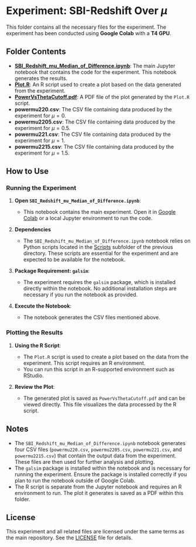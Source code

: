 # Experiment: SBI-Redshift Over $\mu$

This folder contains all the necessary files for the experiment. The experiment has been conducted using **Google Colab** with a **T4 GPU**.

## Folder Contents

- **[SBI_Redshift_mu_Median_of_Difference.ipynb](https://github.com/anirbanc96/ECMMD-CondTwoSamp/blob/main/Simulation%20Based%20Inference/SBI-Redshift/Experiment%201/SBI_Redshift_mu_Median_of_Difference.ipynb)**: The main Jupyter notebook that contains the code for the experiment. This notebook generates the results.
- **[Plot.R](https://github.com/anirbanc96/ECMMD-CondTwoSamp/blob/main/Simulation%20Based%20Inference/SBI-Redshift/Experiment%201/Plot.R)**: An R script used to create a plot based on the data generated from the experiment.
- **[PowerVsThetaCutoff.pdf](https://github.com/anirbanc96/ECMMD-CondTwoSamp/blob/main/Simulation%20Based%20Inference/SBI-Redshift/Experiment%201/PowerVsThetaCutoff.pdf)**: A PDF file of the plot generated by the `Plot.R` script.
- **powermu220.csv**: The CSV file containing data produced by the experiment for $\mu=0$.
- **powermu2205.csv**: The CSV file containing data produced by the experiment for $\mu=0.5$.
- **powermu221.csv**: The CSV file containing data produced by the experiment for $\mu=1$.
- **powermu2215.csv**: The CSV file containing data produced by the experiment for $\mu=1.5$.

## How to Use

### Running the Experiment

1. **Open `SBI_Redshift_mu_Median_of_Difference.ipynb`**:
   - This notebook contains the main experiment. Open it in [Google Colab](https://colab.research.google.com/) or a local Jupyter environment to run the code.
  
2. **Dependencies**

   - The `SBI_Redshift_mu_Median_of_Difference.ipynb` notebook relies on Python scripts located in the [Scripts](https://github.com/anirbanc96/ECMMD-CondTwoSamp/tree/main/Simulation%20Based%20Inference/SBI-Redshift/Scripts) subfolder of the previous directory. These scripts are essential for the experiment and are expected to be available for the notebook.

3. **Package Requirement: `galsim`**:
   - The experiment requires the `galsim` package, which is installed directly within the notebook. No additional installation steps are necessary if you run the notebook as provided.

4. **Execute the Notebook**:
   - The notebook generates the CSV files mentioned above.

### Plotting the Results

1. **Using the R Script**:
   - The `Plot.R` script is used to create a plot based on the data from the experiment. This script requires an R environment.
   - You can run this script in an R-supported environment such as RStudio.

2. **Review the Plot**:
   - The generated plot is saved as `PowerVsThetaCutoff.pdf` and can be viewed directly. This file visualizes the data processed by the R script.

## Notes

- The `SBI_Redshift_mu_Median_of_Difference.ipynb` notebook generates four CSV files (`powermu220.csv`, `powermu2205.csv`, `powermu221.csv`, and `powermu2215.csv`) that contain the output data from the experiment. These files are then used for further analysis and plotting.
- The `galsim` package is installed within the notebook and is necessary for running the experiment. Ensure the package is installed correctly if you plan to run the notebook outside of Google Colab.
- The R script is separate from the Jupyter notebook and requires an R environment to run. The plot it generates is saved as a PDF within this folder.

## License

This experiment and all related files are licensed under the same terms as the main repository. See the [LICENSE](../LICENSE) file for details.

